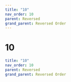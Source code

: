 ```yaml
---
title: "10"
nav_order: 10
parent: Reversed
grand_parent: Reversed Order
---
```


# 10

```yaml
title: "10"
nav_order: 10
parent: Reversed
grand_parent: Reversed Order
```
